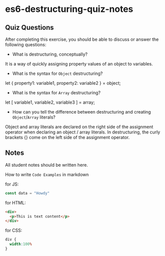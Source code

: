 # es6-destructuring-quiz-notes

## Quiz Questions

After completing this exercise, you should be able to discuss or answer the following questions:

- What is destructuring, conceptually?

It is a way of quickly assigning property values of an object to variables.

- What is the syntax for `Object` destructuring?

let { property1: variable1, property2: variable2 } = object;

- What is the syntax for `Array` destructuring?

let [ variable1, variable2, variable3 ] = array;

- How can you tell the difference between destructuring and creating `Object`/`Array` literals?

Object and array literals are declared on the right side of the assignment operator when declaring an object / array literals.
In destructuring, the curly brackets {} come on the left side of the assignment operator.


## Notes

All student notes should be written here.


How to write `Code Examples` in markdown

for JS:
```javascript
const data = "Howdy"
```

for HTML:
```html
<div>
  <p>This is text content</p>
</div>
```

for CSS:
```css
div {
  width:100%
}
```
